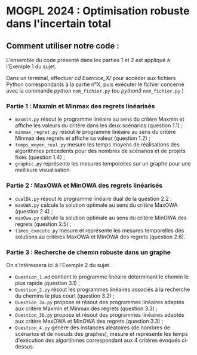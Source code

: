 # MOGPL 2024 : Optimisation robuste dans l'incertain total

## Comment utiliser notre code :
	
L'ensemble du code présenté dans les parties 1 et 2 est appliqué à l'Exemple 1 du sujet. 

Dans un terminal, effectuer _cd Exercice_X/_ pour accéder aux fichiers Python correspondants à la partie n°X, puis exécuter le fichier concerné avec la commande _python_ ```nom_fichier.py``` (ou _python3_ ```nom_fichier.py``` )


### Partie 1 : Maxmin et Minmax des regrets linéarisés

- ```maxmin.py``` résout le programme linéaire au sens du critère Maxmin et affiche les valeurs du critère dans les deux scénarios (question 1.1) ;
- ```minmax_regret.py``` résout le programme linéaire au sens du critère Minmax des regrets et affiche sa valeur (question 1.2) ;
- ```temps_moyen_real.py``` mesure les temps moyens de réalisations des algorithmes précédents pour des nombres de scénarios et de projets fixés (question 1.4) ;
- ```graphic.py``` représente les mesures temporelles sur un graphe pour une meilleure visualisation.
	
### Partie 2 : MaxOWA et MinOWA des regrets linéarisés

- ```dualDk.py``` résout le programme linéaire dual de la question 2.2 ;
- ```maxOWA.py``` calcule la solution optimale au sens du critère MaxOWA (question 2.4) ;
- ```minOwa.py``` calcule la solution optimale au sens du critère MinOWA des regrets (question 2.5) ;
- ```times_execute.py``` mesure et représente les mesures temporelles des solutions au critères MaxOWA et MinOWA des regrets (question 2.6).
	
### Partie 3 : Recherche de chemin robuste dans un graphe

On s'intéressera ici à l'Exemple 2 du sujet.

- ```Question_1.md``` contient le programme linéaire déterminant le chemin le plus rapide (question 3.1) ;
- ```Question_2.py``` résout les programmes linéaires associés à la recherche du chemins le plus court (question 3.2) ;
- ```Question_3a.py``` propose et résout des programmes linéaires adaptés aux critère Maxmin et Minmax des regrets (question 3.3) ;
- ```Question_3b.py``` propose et résout des programmes linéaires adaptés aux critère MaxOWA et MinOWA des regrets (question 3.3) ;
- ```Question_4.py``` génère des instances aléatoires (de nombres de scénarios et de noeuds des graphes), mesure et représente les temps d'exécution des algortihmes correspondant aux 4 critères évoqués ci-dessus.
	
